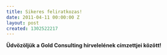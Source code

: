 ```yaml
---
title: Sikeres feliratkozas!
date: 2011-04-11 00:00:00 Z
layout: post
created: 1302522217
---
```


<p><strong>Üdvözöljük a Gold Consulting hírvelelének címzettjei között!</strong></p>

